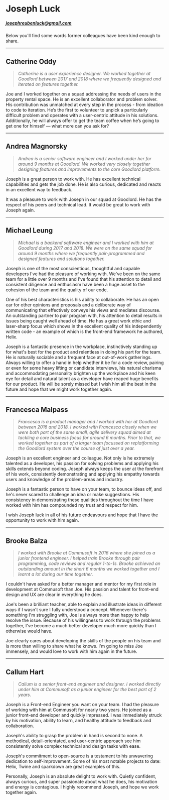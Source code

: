 # Joseph Luck

##### josephreubenluck@gmail.com


Below you'll find some words former colleagues have been kind enough to share.


---

## Catherine Oddy

> _Catherine is a user experience designer. We worked together at Goodlord between 2017 and 2018 where we frequently designed and iterated on features together._

Joe and I worked together on a squad addressing the needs of users in the property rental space. He is an excellent collaborator and problem solver. His contribution was unmatched at every step in the process - from ideation to code to iteration. He’s the first to volunteer to unpick a particularly difficult problem and operates with a user-centric attitude in his solutions. Additionally, he will always offer to get the team coffee when he’s going to get one for himself — what more can you ask for?

---

## Andrea Magnorsky

> _Andrea is a senior software engineer and I worked under her for around 9 months at Goodlord. We worked very closely together designing features and improvements to the core Goodlord platform._

Joseph is a great person to work with. He has excellent technical capabilities and gets the job done. He is also curious, dedicated and reacts in an excellent way to feedback.

It was a pleasure to work with Joseph in our squad at Goodlord. He has the respect of his peers and technical lead. It would be great to work with Joseph again. 

---

## Michael Leung

> _Michael is a backend software engineer and I worked with him at Goodlord during 2017 and 2018. We were on the same squad for around 9 months where we frequently pair-programmed and designed features and solutions together._

Joseph is one of the most conscientious, thoughtful and capable developers I've had the pleasure of working with. We've been on the same team for a little over 9 months and I've found that his attention to detail and consistent diligence and enthusiasm have been a huge asset to the cohesion of the team and the quality of our code.

One of his best characteristics is his ability to collaborate. He has an open ear for other opinions and proposals and a deliberate way of communicating that effectively conveys his views and mediates discourse. An outstanding partner to pair program with, his attention to detail results in issues being caught well ahead of time. He has a great work ethic and laser-sharp focus which shows in the excellent quality of his independently written code - an example of which is the front-end framework he authored, Helix.

Joseph is a fantastic presence in the workplace, instinctively standing up for what's best for the product and relentless in doing his part for the team. He is naturally sociable and a frequent face at out-of-work gatherings. Always willing to offer a hand in help whether it be for a code review, pairing or even for some heavy lifting or candidate interviews, his natural charisma and accommodating personality brighten up the workplace and his keen eye for detail and natural talent as a developer have reaped huge benefits for our product. He will be sorely missed but I wish him all the best in the future and hope that we might work together again.

---

## Francesca Malpass

> _Francesca is a product manager and I worked with her at Goodlord between 2016 and 2018. I worked with Francesca closely when we were both part of the same small, agile delivery squad aimed at tackling a core business focus for around 6 months. Prior to that, we worked together as part of a larger team focussed on replatforming the Goodlord system over the course of just over a year._

Joseph is an excellent engineer and colleague. Not only is he extremely talented as a developer, his passion for solving problems and applying his skills extends beyond coding. Joseph always keeps the user at the forefront of his work, consistently demonstrating and applying his empathy towards users and knowledge of the problem-areas and industry.

Joseph is a fantastic person to have on your team, to bounce ideas off, and he's never scared to challenge an idea or make suggestions. His consistency in demonstrating these qualities throughout the time I have worked with him has compounded my trust and respect for him.

I wish Joseph luck in all of his future endeavours and hope that I have the opportunity to work with him again.

---

## Brooke Balza

> _I worked with Brooke at Commusoft in 2016 where she joined as a junior frontend engineer. I helped train Brooke through pair programming, code reviews and regular 1-to-1s. Brooke achieved an outstanding amount in the short 6 months we worked together and I learnt a lot during our time together._

I couldn't have asked for a better manager and mentor for my first role in development at Commusoft than Joe. His passion and talent for front-end design and UX are clear in everything he does.

Joe's been a brilliant teacher, able to explain and illustrate ideas in different ways if I wasn't sure I fully understood a concept. Whenever there's something I'm struggling with, Joe is always more than happy to help resolve the issue. Because of his willingness to work through the problems together, I've become a much better developer much more quickly than I otherwise would have.

Joe clearly cares about developing the skills of the people on his team and is more than willing to share what he knows. I'm going to miss Joe immensely, and would love to work with him again in the future.

---

## Callum Hart

> _Callum is a senior front-end engineer and designer. I worked directly under him at Commusoft as a junior engineer for the best part of 2 years._

Joseph is a Front-end Engineer you want on your team. I had the pleasure of working with him at Commusoft for nearly two years. He joined as a junior front-end developer and quickly impressed. I was immediately struck by his motivation, ability to learn, and healthy attitude to feedback and collaboration.

Joseph's ability to grasp the problem in hand is second to none. A methodical, detail-orientated, and user-centric approach see him consistently solve complex technical and design tasks with ease. 

Joseph's commitment to open-source is a testament to his unwavering dedication to self-improvement. Some of his most notable projects to date: Helix, Twine and sparkdown are great examples of this. 

Personally, Joseph is an absolute delight to work with. Quietly confident, always curious, and super passionate about what he does, his motivation and energy is contagious. I highly recommend Joseph, and hope we work together again.
